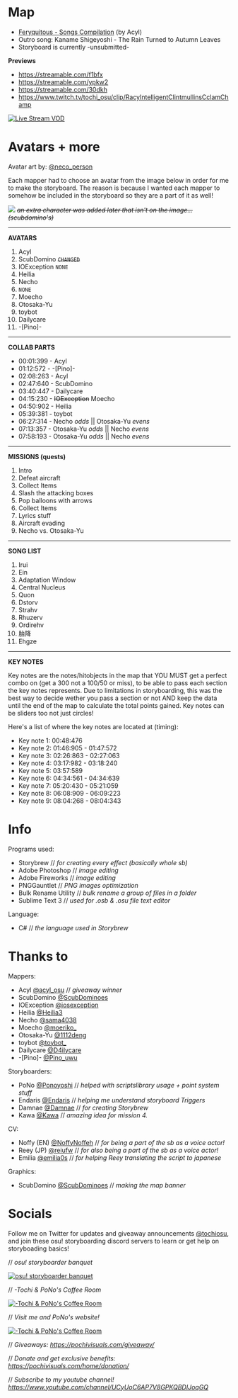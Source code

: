 # Map
- [Feryquitous - Songs Compilation](https://osu.ppy.sh/beatmapsets/1080818#osu/2261145 "Feryquitous - Songs Compilation") (by Acyl)
- Outro song: Kaname Shigeyoshi - The Rain Turned to Autumn Leaves
- Storyboard is currently -unsubmitted-

**Previews**
- https://streamable.com/f1bfx
- https://streamable.com/ypkw2
- https://streamable.com/30dkh
- https://www.twitch.tv/tochi_osu/clip/RacyIntelligentClintmullinsCclamChamp

[![Live Stream VOD](https://i.imgur.com/fak8rDk.jpg "Live Stream VOD")](https://www.twitch.tv/tochi_osu/clip/RacyIntelligentClintmullinsCclamChamp "Live Stream VOD")

# Avatars + more

Avatar art by: [@neco_person](https://twitter.com/neco_person "@neco_person")

Each mapper had to choose an avatar from the image below in order for me to make the storyboard. The reason is because I wanted each mapper to somehow be included in the storyboard so they are a part of it as well!

![](https://i.imgur.com/vmmgb4A.jpg)
~~*an extra character was added later that isn't on the image... (scubdomino's)*~~


------------


**AVATARS**

1. Acyl
2. ScubDomino ~~`CHANGED`~~
3. IOException `NONE`
4. Heilia
5. Necho
6. `NONE`
7. Moecho
8. Otosaka-Yu
9. toybot
10. Dailycare
11. -[Pino]-

------------


**COLLAB PARTS**

- 00:01:399 - Acyl
- 01:12:572 - -[Pino]-
- 02:08:263 - Acyl
- 02:47:640 - ScubDomino
- 03:40:447 - Dailycare
- 04:15:230 - ~~IOException~~ Moecho
- 04:50:902 - Heilia
- 05:39:381 - toybot
- 06:27:314 - Necho *odds*  || Otosaka-Yu *evens*
- 07:13:357 - Otosaka-Yu *odds*  || Necho *evens*
- 07:58:193 - Otosaka-Yu *odds*  || Necho *evens*

------------


**MISSIONS (quests)**

1. Intro
2. Defeat aircraft
3. Collect Items
4. Slash the attacking boxes
5. Pop balloons with arrows
6. Collect Items
7. Lyrics stuff
8. Aircraft evading
9. Necho vs. Otosaka-Yu

------------

**SONG LIST**

1. Irui
2. Ein
3. Adaptation Window
4. Central Nucleus
5. Quon
6. Dstorv
7. Strahv
8. Rhuzerv
9. Ordirehv
10. 胎降 
11. Ehgze

------------

**KEY NOTES**

Key notes are the notes/hitobjects in the map that YOU MUST get a perfect combo on (get a 300 not a 100/50 or miss), to be able to pass each section the key notes represents. Due to limitations in storyboarding, this was the best way to decide wether you pass a section or not AND keep the data until the end of the map to calculate the total points gained. Key notes can be sliders too not just circles!

Here's a list of where the key notes are located at (timing):
- Key note 1: 00:48:476
- Key note 2: 01:46:905 - 01:47:572
- Key note 3: 02:26:863 - 02:27:063
- Key note 4: 03:17:982 - 03:18:240
- Key note 5: 03:57:589
- Key note 6: 04:34:561 - 04:34:639
- Key note 7: 05:20:430 - 05:21:059
- Key note 8: 06:08:909 - 06:09:223
- Key note 9: 08:04:268 - 08:04:343


# Info
Programs used:
- Storybrew // *for creating every effect (basically whole sb)*
- Adobe Photoshop // *image editing*
- Adobe Fireworks // *image editing*
- PNGGauntlet // *PNG images optimization*
- Bulk Rename Utility // *bulk rename a group of files in a folder*
- Sublime Text 3 // *used for .osb & .osu file text editor*

Language:
- C# // *the language used in Storybrew*

# Thanks to
Mappers:
- Acyl [@acyl_osu](https://twitter.com/acyl_osu"@acyl_osu") // *giveaway winner*
- ScubDomino [@ScubDominoes](https://twitter.com/ScubDominoes"@ScubDominoes")
- IOException [@iosexception](https://twitter.com/iosexception"@iosexception")
- Heilia [@Heilia3](https://twitter.com/Heilia3"@Heilia3")
- Necho [@sama4038](https://twitter.com/sama4038"@sama4038")
- Moecho [@moeriko_](https://twitter.com/moeriko_"@moeriko_")
- Otosaka-Yu [@1112deng](https://twitter.com/1112deng"@1112deng")
- toybot [@toybot_](https://twitter.com/toybot_"@toybot_")
- Dailycare [@D4ilycare](https://twitter.com/D4ilycare"@D4ilycare")
- -[Pino]- [@Pino_uwu](https://twitter.com/Pino_uwu"@Pino_uwu")

Storyboarders:
- PoNo [@Ponoyoshi](https://twitter.com/Ponoyoshi"@Ponoyoshi") // *helped with scriptslibrary usage + point system stuff* 
- Endaris [@Endaris](https://osu.ppy.sh/users/392866"@Endaris") // *helping me understand storyboard Triggers*
- Damnae [@Damnae](https://osu.ppy.sh/users/989377"@Damnae") // *for creating Storybrew*
- Kawa [@Kawa](https://osu.ppy.sh/users/4588894"@Kawa") // *amazing idea for mission 4.*

CV:
- Noffy (EN) [@NoffyNoffeh](https://twitter.com/NoffyNoffeh"@NoffyNoffeh") // *for being a part of the sb as a voice actor!*
- Reey (JP) [@reiufw](https://twitter.com/reiufw"@reiufw") // *for also being a part of the sb as a voice actor!*
- Emilia [@emilia0s](https://twitter.com/emilia0s"@emilia0s") // *for helping Reey translating the script to japanese*

Graphics:
- ScubDomino [@ScubDominoes](https://twitter.com/ScubDominoes"@ScubDominoes") // *making the map banner*

# Socials
Follow me on Twitter for updates and giveaway announcements [@tochiosu](https://twitter.com/TochiOsu "@tochiosu"), and join these osu! storyboarding discord servers to learn or get help on storyboading basics!

// *osu! storyboarder banquet*

[![osu! storyboarder banquet](https://cdn.discordapp.com/icons/203050773645492224/18918f6e14a100739cd135f9e752ae1e.webp "osu! storyboarder banquet")](https://discord.gg/B8NX7YW "osu! storyboarder banquet")

// *-Tochi & PoNo's Coffee Room*

[![-Tochi & PoNo's Coffee Room](https://cdn.discordapp.com/icons/501887495445807135/e6d74c7e94b27819f21b14acc05dae92.webp "-Tochi & PoNo's Coffee Room")](https://discord.gg/QZjD3yb "-Tochi & PoNo's Coffee Room")

// *Visit me and PoNo's website!*

[![-Tochi & PoNo's Coffee Room](https://i.imgur.com/KUfhZWf.png "-Tochi & PoNo's Coffee Room")](https://pochivisuals.com/ "-Tochi & PoNo's Coffee Room")

// *Giveaways:
https://pochivisuals.com/giveaway/*

// *Donate and get exclusive benefits:
https://pochivisuals.com/home/donation/*

// *Subscribe to my youtube channel!
https://www.youtube.com/channel/UCyUoC6AP7V8GPKQBDIJoqGQ*
